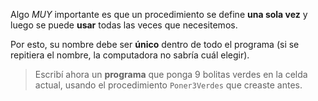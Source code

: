 Algo _MUY_ importante es que un procedimiento se define **una sola vez** y luego se puede **usar** todas las veces que necesitemos. 

Por esto, su nombre debe ser **único** dentro de todo el programa (si se repitiera el nombre, la computadora no sabría cuál elegir).

> Escribí ahora un **programa** que ponga 9 bolitas verdes en la celda actual, usando el procedimiento `Poner3Verdes` que creaste antes.